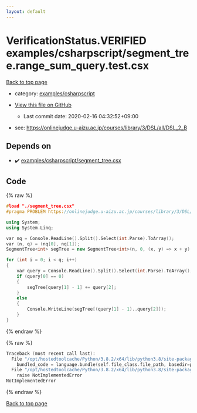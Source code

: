 ```yaml
---
layout: default
---
```


<!-- mathjax config similar to math.stackexchange -->
<script type="text/javascript" async
  src="https://cdnjs.cloudflare.com/ajax/libs/mathjax/2.7.5/MathJax.js?config=TeX-MML-AM_CHTML">
</script>
<script type="text/x-mathjax-config">
  MathJax.Hub.Config({
    TeX: { equationNumbers: { autoNumber: "AMS" }},
    tex2jax: {
      inlineMath: [ ['$','$'] ],
      processEscapes: true
    },
    "HTML-CSS": { matchFontHeight: false },
    displayAlign: "left",
    displayIndent: "2em"
  });
</script>

<script type="text/javascript" src="https://cdnjs.cloudflare.com/ajax/libs/jquery/3.4.1/jquery.min.js"></script>
<script src="https://cdn.jsdelivr.net/npm/jquery-balloon-js@1.1.2/jquery.balloon.min.js" integrity="sha256-ZEYs9VrgAeNuPvs15E39OsyOJaIkXEEt10fzxJ20+2I=" crossorigin="anonymous"></script>
<script type="text/javascript" src="../../../assets/js/copy-button.js"></script>
<link rel="stylesheet" href="../../../assets/css/copy-button.css" />


# VerificationStatus.VERIFIED examples/csharpscript/segment_tree.range_sum_query.test.csx

<a href="../../../index.html">Back to top page</a>

* category: <a href="../../../index.html#441c1a781d23a6e65db56eaa313dbebd">examples/csharpscript</a>
* <a href="{{ site.github.repository_url }}/blob/master/examples/csharpscript/segment_tree.range_sum_query.test.csx">View this file on GitHub</a>
    - Last commit date: 2020-02-16 04:32:52+09:00


* see: <a href="https://onlinejudge.u-aizu.ac.jp/courses/library/3/DSL/all/DSL_2_B">https://onlinejudge.u-aizu.ac.jp/courses/library/3/DSL/all/DSL_2_B</a>


## Depends on

* :heavy_check_mark: <a href="../../../library/examples/csharpscript/segment_tree.csx.html">examples/csharpscript/segment_tree.csx</a>


## Code

<a id="unbundled"></a>
{% raw %}
```cpp
#load "./segment_tree.csx"
#pragma PROBLEM https://onlinejudge.u-aizu.ac.jp/courses/library/3/DSL/all/DSL_2_B

using System;
using System.Linq;

var nq = Console.ReadLine().Split().Select(int.Parse).ToArray();
var (n, q) = (nq[0], nq[1]);
SegmentTree<int> segTree = new SegmentTree<int>(n, 0, (x, y) => x + y);

for (int i = 0; i < q; i++)
{
    var query = Console.ReadLine().Split().Select(int.Parse).ToArray();
    if (query[0] == 0)
    {
        segTree[query[1] - 1] += query[2];
    }
    else
    {
        Console.WriteLine(segTree[(query[1] - 1)..query[2]]);
    }
}

```
{% endraw %}

<a id="bundled"></a>
{% raw %}
```cpp
Traceback (most recent call last):
  File "/opt/hostedtoolcache/Python/3.8.2/x64/lib/python3.8/site-packages/onlinejudge_verify/docs.py", line 340, in write_contents
    bundled_code = language.bundle(self.file_class.file_path, basedir=pathlib.Path.cwd())
  File "/opt/hostedtoolcache/Python/3.8.2/x64/lib/python3.8/site-packages/onlinejudge_verify/languages/csharpscript.py", line 108, in bundle
    raise NotImplementedError
NotImplementedError

```
{% endraw %}

<a href="../../../index.html">Back to top page</a>

